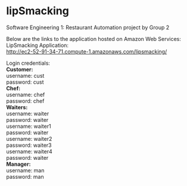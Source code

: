 # lipSmacking
Software Engineering 1: Restaurant Automation project by Group 2

  Below are the links to the application hosted on Amazon Web Services: <br>
   LipSmacking Application:<br>
   http://ec2-52-91-34-71.compute-1.amazonaws.com/lipsmacking/  <br>
  
  Login credentials:<br>
  <b>Customer:</b><br>
  username: cust <br>
  password: cust <br>
    <b>Chef:</b><br>
  username: chef <br>
  password: chef <br>
  <b>Waiters: </b><br>
   username: waiter <br>
  password: waiter <br>
  username: waiter1 <br>
  password: waiter <br>
    username: waiter2 <br>
  password: waiter3 <br>
   username: waiter4 <br>
  password: waiter <br>
  <b>Manager:</b><br>
    username: man <br>
  password: man <br>
  
